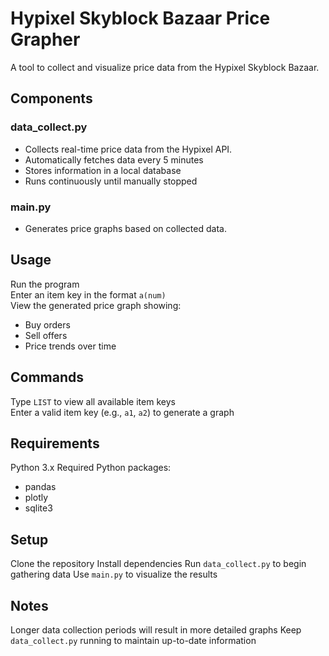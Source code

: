 # Hypixel Skyblock Bazaar Price Grapher
A tool to collect and visualize price data from the Hypixel Skyblock Bazaar.

## Components

### data_collect.py
- Collects real-time price data from the Hypixel API.
- Automatically fetches data every 5 minutes
- Stores information in a local database
- Runs continuously until manually stopped

### main.py
- Generates price graphs based on collected data.

## Usage
Run the program  
Enter an item key in the format `a(num)`  
View the generated price graph showing:  
- Buy orders
- Sell offers
- Price trends over time

## Commands
Type `LIST` to view all available item keys  
Enter a valid item key (e.g., `a1`, `a2`) to generate a graph  

## Requirements
Python 3.x
Required Python packages:
- pandas
- plotly
- sqlite3

## Setup
Clone the repository
Install dependencies
Run `data_collect.py` to begin gathering data
Use `main.py` to visualize the results

## Notes
Longer data collection periods will result in more detailed graphs
Keep `data_collect.py` running to maintain up-to-date information
